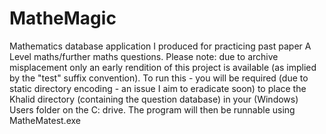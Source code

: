 # MatheMagic
Mathematics database application I produced for practicing past paper A Level maths/further maths questions.
Please note: due to archive misplacement only an early rendition of this project is available (as implied by the "test" suffix convention).
 To run this - you will be required (due to static directory encoding - an issue I aim to eradicate soon) to place the Khalid directory (containing the question database)
 in your (Windows) Users folder on the C: drive.
 The program will then be runnable using MatheMatest.exe

